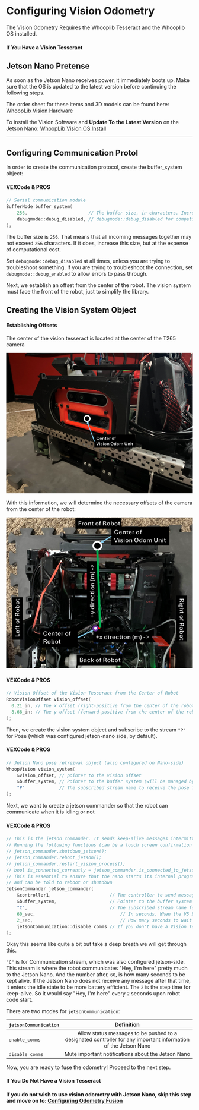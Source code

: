 # Configuring Vision Odometry

The Vision Odometry Requires the Whooplib Tesseract and the Whooplib OS installed. 

<!-- tabs:start -->

#### **If You Have a Vision Tesseract**


## Jetson Nano Pretense

As soon as the Jetson Nano receives power, it immediately boots up. Make sure that the OS is updated to the latest version before continuing the following steps.

The order sheet for these items and 3D models can be found here: [WhoopLib Vision Hardware](WhoopLibVisionHardware/README.md)

To install the Vision Software and **Update To the Latest Version** on the Jetson Nano: [WhoopLib Vision OS Install](WhoopLibVisionInstall/README.md)

---

## Configuring Communication Protol

In order to create the communication protocol, create the buffer_system object:

<!-- tabs:start -->

#### **VEXCode & PROS**

```cpp
// Serial communication module
BufferNode buffer_system(
    256,                       // The buffer size, in characters. Increase if necessary, but at the cost of computational efficiency.
    debugmode::debug_disabled, // debugmode::debug_disabled for competition use, debugmode::debug_enabled to allow the code to pass errors through
); 
```

<!-- tabs:end -->

The buffer size is ```256```. That means that all incoming messages together may not exceed ```256``` characters. If it does, increase this size, but at the expense of computational cost.

Set ```debugmode::debug_disabled``` at all times, unless you are trying to troubleshoot something. If you are trying to troubleshoot the connection, set ```debugmode::debug_enabled``` to allow errors to pass through.

Next, we establish an offset from the center of the robot. The vision system must face the front of the robot, just to simplify the library.

## Creating the Vision System Object

#### Establishing Offsets

The center of the vision tesseract is located at the center of the T265 camera

![Image](../images/VisionOdomCenter.png)

With this information, we will determine the necessary offsets of the camera from the center of the robot:

![Image](../images/VisionOdomOffset.png)

<!-- tabs:start -->

#### **VEXCode & PROS**

```cpp
// Vision Offset of the Vision Tesseract from the Center of Robot
RobotVisionOffset vision_offset(
  0.21_in, // The x offset (right-positive from the center of the robot).
  8.66_in; // The y offset (forward-positive from the center of the robot).
);
```

<!-- tabs:end -->


Then, we create the vision system object and subscribe to the stream ```"P"``` for Pose (which was configured jetson-nano side, by default).

<!-- tabs:start -->

#### **VEXCode & PROS**

```cpp
// Jetson Nano pose retreival object (also configured on Nano-side) 
WhoopVision vision_system(
    &vision_offset, // pointer to the vision offset
    &buffer_system, // Pointer to the buffer system (will be managed by the buffer system)
    "P"             // The subscribed stream name to receive the pose from the Jetson Nano
);
```

<!-- tabs:end -->


Next, we want to create a jetson commander so that the robot can communicate when it is idling or not

<!-- tabs:start -->

#### **VEXCode & PROS**

```cpp
// This is the jetson commander. It sends keep-alive messages intermittently and also allows
// Running the following functions (can be a touch screen confirmation button perhaps):
// jetson_commander.shutdown_jetson();
// jetson_commander.reboot_jetson();
// jetson_commander.restart_vision_process();
// bool is_connected_currently = jetson_commander.is_connected_to_jetson();
// This is essential to ensure that the nano starts its internal program, stop program, restarts program, 
// and can be told to reboot or shutdown
JetsonCommander jetson_commander(
    &controller1,                      // The controller to send messages to upon error
    &buffer_system,                    // Pointer to the buffer system (will be managed by the buffer system)
    "C",                               // The subscribed stream name for keep-alive, shutdown, and reboot
    60_sec,                                // In seconds. When the V5 Brain shuts down or disconnects, the Jetson Nano will keep the program running for this time before it shuts off
    2_sec,                                 // How many seconds to wait before sending anoter keep alive message to Jetson (suggested 2)
    jetsonCommunication::disable_comms // If you don't have a Vision Tesseract on your robot, set to disable_comms
);
```

<!-- tabs:end -->

Okay this seems like quite a bit but take a deep breath we will get through this.

```"C"``` is for Communication stream, which was also configured jetson-side. This stream is where the robot communicates "Hey, I'm here" pretty much to the Jetson Nano. And the number after, ```60```, is how many seconds to be kept alive. If the Jetson Nano does not receive any message after that time, it enters the idle state to be more battery efficient. The ```2``` is the step time for keep-alive. So it would say "Hey, I'm here" every ```2``` seconds upon robot code start.

There are two modes for ```jetsonCommunication```:

| ```jetsonCommunication```     | Definition | 
|----------|:--------:|
| ```enable_comms```    | Allow status messages to be pushed to a designated controller for any important information of the Jetson Nano     |
| ```disable_comms```    | Mute important notifications about the Jetson Nano     |

Now, you are ready to fuse the odometry! Proceed to the next step.

#### **If You Do Not Have a Vision Tesseract**

#### If you do not wish to use vision odometry with Jetson Nano, skip this step and move on to:  [Configuring Odometry Fusion](ConfiguringOdomFusion/README.md)

<!-- tabs:end -->
